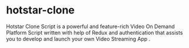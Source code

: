 # hotstar-clone
Hotstar Clone Script is a powerful and feature-rich Video On Demand Platform Script written with help of Redux and authentication that assists you to develop and launch your own Video Streaming App .
